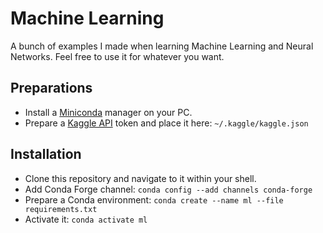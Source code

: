 # Machine Learning
A bunch of examples I made when learning Machine Learning and Neural Networks.
Feel free to use it for whatever you want.

## Preparations

- Install a [Miniconda](https://www.anaconda.com/docs/getting-started/miniconda/main) manager on your PC.
- Prepare a [Kaggle API](https://www.kaggle.com/settings) token and place it here: `~/.kaggle/kaggle.json`

## Installation
<!-- Update requirements: conda list -e > requirements.txt -->

- Clone this repository and navigate to it within your shell.
- Add Conda Forge channel: `conda config --add channels conda-forge`
- Prepare a Conda environment: `conda create --name ml --file requirements.txt`
- Activate it: `conda activate ml`
